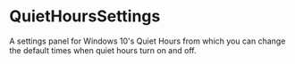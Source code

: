 # QuietHoursSettings
A settings panel for Windows 10's Quiet Hours from which you can change the default times when quiet hours turn on and off.
